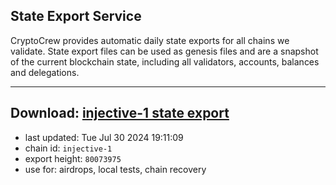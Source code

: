 ## State Export Service
CryptoCrew provides automatic daily state exports for all chains we validate. State export files can be used as genesis files and are a snapshot of the current blockchain state, including all validators, accounts, balances and delegations.

---
**Download: [injective-1 state export](https://dl-eu2.ccvalidators.com/SERVICE/injective/injective-1_export_80073975.json)**
---

- last updated: Tue Jul 30 2024 19:11:09
- chain id: `injective-1`
- export height: `80073975`
- use for: airdrops, local tests, chain recovery
